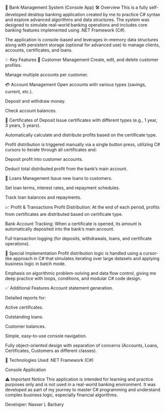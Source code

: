 🏦 Bank Management System (Console App)
🛠 Overview
This is a fully self-developed desktop banking application created by me to practice C# syntax and explore advanced algorithms and data structures. The system was designed to simulate real-world banking operations and includes core banking features implemented using .NET Framework (C#).

The application is console-based and leverages in-memory data structures along with persistent storage (optional for advanced use) to manage clients, accounts, certificates, and loans.

✨ Key Features
👤 Customer Management
Create, edit, and delete customer profiles.

Manage multiple accounts per customer.

💳 Account Management
Open accounts with various types (savings, current, etc.).

Deposit and withdraw money.

Check account balances.

🏦 Certificates of Deposit
Issue certificates with different types (e.g., 1 year, 3 years, 5 years).

Automatically calculate and distribute profits based on the certificate type.

Profit distribution is triggered manually via a single button press, utilizing C# cursors to iterate through all certificates and:

Deposit profit into customer accounts.

Deduct total distributed profit from the bank’s main account.

💸 Loans Management
Issue new loans to customers.

Set loan terms, interest rates, and repayment schedules.

Track loan balances and repayments.

📈 Profit & Transactions
Profit Distribution: At the end of each period, profits from certificates are distributed based on certificate type.

Bank Account Tracking: When a certificate is opened, its amount is automatically deposited into the bank’s main account.

Full transaction logging (for deposits, withdrawals, loans, and certificate operations).

🧮 Special Implementation
Profit distribution logic is handled using a cursor-like approach in C# that simulates iterating over large datasets and applying business logic in batch mode.

Emphasis on algorithmic problem-solving and data flow control, giving me deep practice with loops, conditions, and modular C# code design.

✅ Additional Features
Account statement generation.

Detailed reports for:

Active certificates.

Outstanding loans.

Customer balances.

Simple, easy-to-use console navigation.

Fully object-oriented design with separation of concerns (Accounts, Loans, Certificates, Customers as different classes).

🚀 Technologies Used
.NET Framework (C#)

Console Application

⚠️ Important Notice
This application is intended for learning and practice purposes only and is not used in a real-world banking environment. It was developed as part of my journey to master C# programming and understand complex business logic, especially financial algorithms.

Developer: Nasser L Barbary


